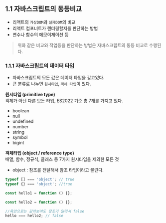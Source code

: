 ## 1.1 자바스크립트의 동등비교
- 리액트의 `가상DOM`과 `실제DOM`의 비교
- 리액트 컴포너트가 렌더링할지를 판단하는 방법
- 변수나 함수의 메모이제이션 등 

> 위와 같은 비교와 작업등을 판단하는 방법은 자바스크립트의 동등 비교로 수행된다. 

### 1.1.1 자바스크립트의 데이터 타입 
- 자바스크립트의 모든 값은 데이터 타입을 갖고있다. 
- 큰 분류로 나누면 `원시타입`, `객체 타입`이 있다. 

**원시타입 (primitive type)**<br/>
객체가 아닌 다른 모든 타입, ES2022 기준 총 7개를 가지고 있다.
- boolean
- null
- undefined
- number
- string
- symbol
- bigint

**객체타입 (object / reference type)**<br/>
배열, 함수, 정규식, 클래스 등 7가지 원시타입을 제외한 모든 것
- object : 참조를 전달해서 참조 타입이라고 불린다.

```js 
typeof [] === 'object'; // true
typeof {} === 'object'; //true

const hello1 = function () {};

const hello2 = function () {};

//육안으로는 같아보여도 참조가 달라서 false
hello === hello2; // false
```





